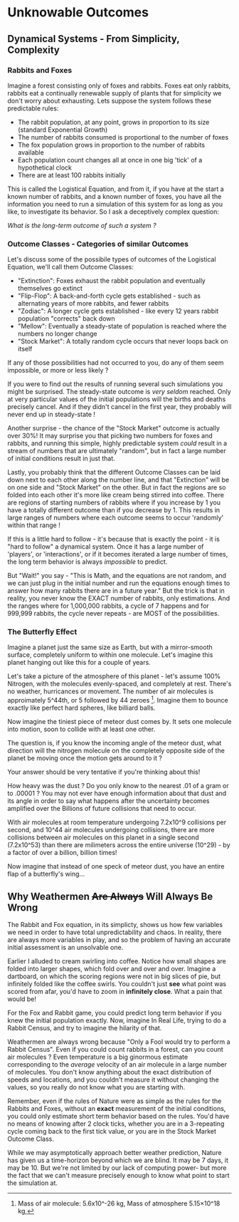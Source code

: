 # Unknowable Outcomes

## Dynamical Systems - From Simplicity, Complexity

### Rabbits and Foxes

Imagine a forest consisting only of foxes and rabbits. Foxes eat only rabbits, rabbits eat a continually renewable supply of plants that for simplicity we don't worry about exhausting. Lets suppose the system follows these predictable rules:

  * The rabbit population, at any point, grows in proportion to its size (standard Exponential Growth)
  * The number of rabbits consumed is proportional to the number of foxes
  * The fox population grows in proportion to the number of rabbits available
  * Each population count changes all at once in one big 'tick' of a hypothetical clock
  * There are at least 100 rabbits initially

This is called the Logistical Equation, and from it, if you have at the start a known number of rabbits, and a known number of foxes, you have all the information you need to run a simulation of this system for as long as you like, to investigate its behavior. So I ask a deceptively complex question:

*What is the long-term outcome of such a system ?*

### Outcome Classes - Categories of similar Outcomes

Let's discuss some of the possibile types of outcomes of the Logistical Equation, we'll call them Outcome Classes:

  * "Extinction": Foxes exhaust the rabbit population and eventually themselves go extinct
  * "Flip-Flop": A back-and-forth cycle gets established - such as alternating years of more rabbits, and fewer rabbits
  * "Zodiac": A longer cycle gets established - like every 12 years rabbit population "corrects" back down
  * "Mellow": Eventually a steady-state of population is reached where the numbers no longer change
  * "Stock Market": A totally random cycle occurs that never loops back on itself

If any of those possibilities had not occurred to you, do any of them seem impossible, or more or less likely ?

If you were to find out the results of running several such simulations you might be surprised. The steady-state outcome is *very seldom* reached. Only at very particular values of the initial populations will the births and deaths precisely cancel. And if they didn't cancel in the first year, they probably will never end up in steady-state !

Another surprise - the chance of the "Stock Market" outcome is actually over 30%! It may surprise you that picking two numbers for foxes and rabbits, and running this simple, highly predictable system *could* result in a stream of numbers that are ultimately "random", but in fact a large number of initial conditions result in just that.

Lastly, you probably think that the different Outcome Classes can be laid down next to each other along the number line, and that "Extinction" will be on one side and "Stock Market" on the other. But in fact the regions are so folded into each other it's more like cream being stirred into coffee. There are regions of starting numbers of rabbits where if you increase by 1 you have a totally different outcome than if you decrease by 1. This results in large ranges of numbers where each outcome seems to occur 'randomly' within that range !

If this is a little hard to follow - it's because that is exactly the point - it is "hard to follow"
a dynamical system. Once it has a large number of 'players', or 'interactions', or if it becomes iterated a large number of times, the long term behavior is always *impossible* to predict.

But "Wait!" you say - "This is Math, and the equations are not random, and we can just plug in the initial number and run the equations enough times to answer how many rabbits there are in a future year." But the trick is that in reality, you never know the EXACT number of rabbits, only estimations. And the ranges where for 1,000,000 rabbits, a cycle of 7 happens and for 999,999 rabbits, the cycle never repeats - are MOST of the possibilities.

### The Butterfly Effect

Imagine a planet just the same size as Earth, but with a mirror-smooth surface, completely uniform to within one molecule. Let's imagine this planet hanging out like this for a couple of years.

Let's take a picture of the atmosphere of this planet - let's assume 100% Nitrogen, with the molecules evenly-spaced, and completely at rest.  There's no weather, hurricances or movement. The number of air molecules is approimately 5^44th, or 5 followed by 44 zeroes [^1]. Imagine them to bounce exactly like perfect hard spheres, like billiard balls.

Now imagine the tiniest piece of meteor dust comes by. It sets one molecule into motion, soon to collide with at least one other.

The question is, if you know the incoming angle of the meteor dust, what direction will the nitrogen molecule on the completely opposite side of the planet be moving once the motion gets around to it ?

Your answer should be very tentative if you're thinking about this!

How heavy was the dust ? Do you only know to the nearest .01 of a gram or to .00001 ? You may not ever have enough information about that dust and its angle in order to say what happens after the uncertainty becomes amplified over the Billions of future collisions that need to occur.

With air molecules at room temperature undergoing 7.2x10^9 collisions per second, and 10^44 air molecules undergoing collisions, there are more collisions between air molecules on this planet  in a single second (7.2x10^53) than there are milimeters across the entire universe (10^29) - by a factor of over a billion, billion times!

Now imagine that instead of one speck of meteor dust, you have an entire flap of a butterfly's wing...

## Why Weathermen ~~Are Always~~ Will Always Be Wrong

The Rabbit and Fox equation, in its simplicty, shows us how few variables we need in order to have total unpredictability and chaos. In reality, there are always more variables in play, and so the problem of having an accurate initial assessment is an unsolvable one.

Earlier I alluded to cream swirling into coffee. Notice how small shapes are folded into larger shapes, which fold over and over and over. Imagine a dartboard, on which the scoring regions were not in big slices of pie, but infinitely folded like the coffee swirls. You couldn't just **see** what point was scored from afar, you'd have to zoom in **infinitely close**. What a pain that would be!

For the Fox and Rabbit game, you could predict long term behavior if you knew the initial population exactly. Now, imagine In Real Life, trying to do a Rabbit Census, and try to imagine the hilarity of that.

Weathermen are always wrong because "Only a Fool would try to perform a Rabbit Census". Even if you could count rabbits in a forest, can you count air molecules ? Even temperature is a big ginormous estimate corresponding to the *average* velocity of an air molecule in a large number of molecules. You don't know anything about the exact distribution of speeds and locations, and you couldn't measure it without changing the values, so you really do not know what you are starting with.

Remember, even if the rules of Nature were as simple as the rules for the Rabbits and Foxes, without an **exact** measurement of the initial conditions, you could only estimate short term behavior based on the rules. You'd have no means of knowing after 2 clock ticks, whether you are in a 3-repeating cycle coming back to the first tick value, or you are in the Stock Market Outcome Class.

While we may asymptotically approach better weather prediction, Nature has given us a time-horizon beyond which we are blind. It may be 7 days, it may be 10. But we're not limited by our lack of computing power- but more the fact that we can't measure precisely enough to know what point to start the simulation at.

[^1]: Mass of air molecule: 5.6x10^-26 kg, Mass of atmosphere 5.15×10^18 kg,
